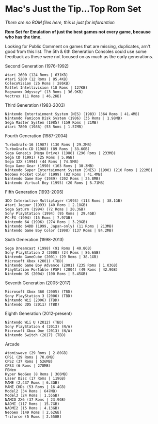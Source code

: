 # Mac's Just the Tip...Top Rom Set
_There are no ROM files here, this is just for inforamtion_

**Rom Set for Emulation of just the best games not every game, because who has the time.**

Looking for Public Comment on games that are missing, duplicates, arn't good from this list.
The 5th & 6th Generation Consoles could use some feedback as these were not focused on as much as the early generations.

Second Generation (1976-1992)

    Atari 2600 (124 Roms | 631KB)
    Atari 5200 (12 Roms | 85.4KB)
    ColecoVision (26 Roms | 286KB)
    Mattel Intellivision (18 Roms | 127KB)
    Magnavox Odyssey² (13 Roms | 36.9KB)
    Vectrex (11 Roms | 46.2KB)

Third Generation (1983-2003)

    Nintendo Entertainment System (NES) (1983) (364 Roms | 41.4MB)
    Nintendo Famicom Disk System (1986) (35 Roms | 1.98MB)
    Sega Master System (1985) (159 Roms | 21MB)
    Atari 7800 (1986) (53 Roms | 1.57MB)

Fourth Generation (1987-2004)

    TurboGrafx-16 (1987) (130 Roms | 29.2MB)
    TurboGrafx-CD (1988) (89 Roms | 33.6GB)
    Sega Genesis (Mega Drive) (1988) (296 Roms | 233MB)
    Sega CD (1991) (25 Roms | 5.9GB)
    Sega 32X (1994) (44 Roms | 74.5MB)
    Sega Game Gear (1990) (163 Roms | 30.3MB)
    Nintendo Super Entertainment System (SNES) (1990) (210 Roms | 222MB)
    NeoGeo Pocket Color (1999) (82 Roms | 41.4MB)
    Nintendo Game Boy (1989) (202 Roms | 25.8MB)
    Nintendo Virtual Boy (1995) (20 Roms | 5.71MB)

Fifth Generation (1993-2006)

    3DO Interactive Multiplayer (1993) (113 Roms | 38.1GB)
    Atari Jaguar (1993) (40 Roms | 2.18GB)
    Sega Saturn (1994) (72 Roms | 20.3GB)
    Sony PlayStation (1994) (95 Roms | 29.4GB)
    PC-FX (1994) (15 Roms | 7.97GB)
    Nintendo 64 (1996) (274 Roms | 3.29GB)
    Nintendo 64DD (1999, Japan-only) (11 Roms | 213MB)
    Nintendo Game Boy Color (1998) (137 Roms | 84.2MB)

Sixth Generation (1998-2013)

    Sega Dreamcast (1998) (91 Roms | 40.8GB)
    Sony PlayStation 2 (2000) (24 Roms | 86.6GB)
    Nintendo GameCube (2001) (29 Roms | 38.1GB)
    Microsoft Xbox (2001) (TBD)
    Nintendo Game Boy Advance (2001) (235 Roms | 1.03GB)
    PlayStation Portable (PSP) (2004) (49 Roms | 42.9GB)
    Nintendo DS (2004) (100 Roms | 5.45GB)

Seventh Generation (2005-2017)

    Microsoft Xbox 360 (2005) (TBD)
    Sony PlayStation 3 (2006) (TBD)
    Nintendo Wii (2006) (TBD)
    Nintendo 3DS (2011) (TBD)

Eighth Generation (2012-present)

    Nintendo Wii U (2012) (TBD)
    Sony PlayStation 4 (2013) (N/A)
    Microsoft Xbox One (2013) (N/A)
    Nintendo Switch (2017) (TBD)

Arcade

    Atomiswave (29 Roms | 2.80GB)
    CPS1 (29 Roms | 70.6MB)
    CPS2 (37 Roms | 526MB)
    CPS3 (6 Roms | 278MB)
    FBNeo
    Hyper NeoGeo (8 Roms | 366MB)
    Laser Disc (17 Roms | 119GB)
    MAME (2,437 Roms | 6.3GB)
    MAME CHDs (53 Roms | 16.4GB)
    Model2 (34 Roms | 647MB)
    Model3 (24 Roms | 1.55GB)
    NAMCO 2X6 (37 Roms | 23.9GB)
    NAOMI (117 Roms | 15.7GB)
    NAOMI2 (15 Roms | 4.13GB)
    NeoGeo (149 Roms | 2.62GB)
    Triforce (5 Roms | 2.55GB)
